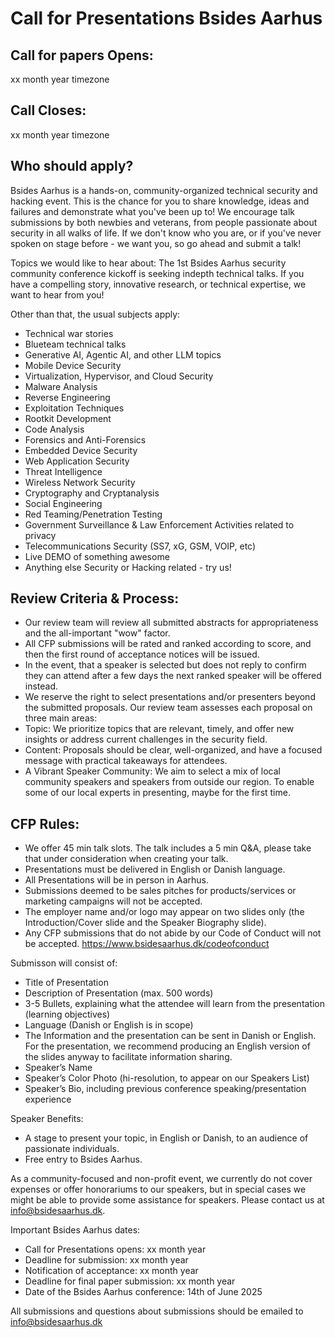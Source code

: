 # Call for Presentations Bsides Aarhus

## Call for papers Opens:
xx month year timezone

## Call Closes:
xx month year timezone

## Who should apply?
Bsides Aarhus is a hands-on, community-organized technical security and hacking event. This is the chance for you to share knowledge, ideas and failures and demonstrate what you've been up to! We encourage talk submissions by both newbies and veterans, from people passionate about security in all walks of life. If we don't know who you are, or if you've never spoken on stage before - we want you, so go ahead and submit a talk!

Topics we would like to hear about:
The 1st Bsides Aarhus security community conference kickoff is seeking indepth technical talks. If you have a compelling story, innovative research, or technical expertise, we want to hear from you!

Other than that, the usual subjects apply:
* Technical war stories
* Blueteam technical talks
* Generative AI, Agentic AI, and other LLM topics
* Mobile Device Security
* Virtualization, Hypervisor, and Cloud Security
* Malware Analysis
* Reverse Engineering
* Exploitation Techniques
* Rootkit Development
* Code Analysis
* Forensics and Anti-Forensics
* Embedded Device Security
* Web Application Security
* Threat Intelligence
* Wireless Network Security
* Cryptography and Cryptanalysis
* Social Engineering
* Red Teaming/Penetration Testing
* Government Surveillance & Law Enforcement Activities related to privacy
* Telecommunications Security (SS7, xG, GSM, VOIP, etc) 
* Live DEMO of something awesome
* Anything else Security or Hacking related - try us!

## Review Criteria & Process:
* Our review team will review all submitted abstracts for appropriateness and the all-important "wow" factor.
* All CFP submissions will be rated and ranked according to score, and then the first round of acceptance notices will be issued.
* In the event, that a speaker is selected but does not reply to confirm they can attend after a few days the next ranked speaker will be offered instead.
* We reserve the right to select presentations and/or presenters beyond the submitted proposals.
Our review team assesses each proposal on three main areas:
* Topic: We prioritize topics that are relevant, timely, and offer new insights or address current challenges in the security field.
* Content: Proposals should be clear, well-organized, and have a focused message with practical takeaways for attendees.
* A Vibrant Speaker Community: We aim to select a mix of local community speakers and speakers from outside our region. To enable some of our local experts in presenting, maybe for the first time.


## CFP Rules:
* We offer 45 min talk slots. The talk includes a 5 min Q&A, please take that under consideration when creating your talk.
* Presentations must be delivered in English or Danish language.
* All Presentations will be in person in Aarhus.
* Submissions deemed to be sales pitches for products/services or marketing campaigns will not be accepted.
* The employer name and/or logo may appear on two slides only (the Introduction/Cover slide and the Speaker Biography slide).
* Any CFP submissions that do not abide by our Code of Conduct will not be accepted. https://www.bsidesaarhus.dk/codeofconduct


Submisson will consist of:
* Title of Presentation
* Description of Presentation (max. 500 words)
* 3-5 Bullets, explaining what the attendee will learn from the presentation (learning objectives)
* Language (Danish or English is in scope)
* The Information and the presentation can be sent in Danish or English. For the presentation, we recommend producing an English version of the slides anyway to facilitate information sharing.
* Speaker’s Name
* Speaker’s Color Photo (hi-resolution, to appear on our Speakers List)
* Speaker’s Bio, including previous conference speaking/presentation experience

Speaker Benefits:
* A stage to present your topic, in English or Danish, to an audience of passionate individuals.
* Free entry to Bsides Aarhus.

As a community-focused and non-profit event, we currently do not cover expenses or offer honorariums to our speakers, but in special cases we might be able to provide some assistance for speakers. Please contact us at info@bsidesaarhus.dk.

Important Bsides Aarhus dates:
* Call for Presentations opens: xx month year
* Deadline for submission: xx month year
* Notification of acceptance: xx month year
* Deadline for final paper submission: xx month year
* Date of the Bsides Aarhus conference: 14th of June 2025

All submissions and questions about submissions should be emailed to [info@bsidesaarhus.dk](mailto:info@bsidesaarhus.dk)
